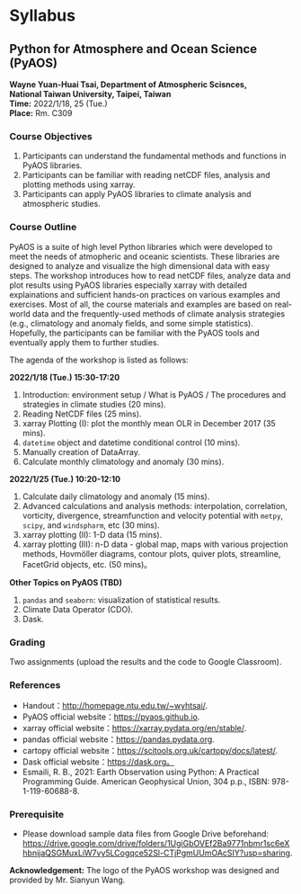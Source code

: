 # Syllabus

## Python for Atmosphere and Ocean Science (PyAOS)  
**Wayne Yuan-Huai Tsai, Department of Atmospheric Scisnces,**   
**National Taiwan University, Taipei, Taiwan**  
**Time:** 2022/1/18, 25 (Tue.)   
**Place:** Rm. C309

### Course Objectives
1. Participants can understand the fundamental methods and functions in PyAOS libraries.  
2. Participants can be familiar with reading netCDF files, analysis and plotting methods using xarray. 
3. Participants can apply PyAOS libraries to climate analysis and atmospheric studies. 

### Course Outline
PyAOS is a suite of high level Python libraries which were developed to meet the needs of atmopheric and oceanic scientists. These libraries are designed to analyze and visualize the high dimensional data with easy steps. The workshop introduces how to read netCDF files, analyze data and plot results using PyAOS libraries especially xarray with detailed explainations and sufficient hands-on practices on various examples and exercises. Most of all, the course materials and examples are based on real-world data and the frequently-used methods of climate analysis strategies (e.g., climatology and anomaly fields, and some simple statistics). Hopefully, the participants can be familiar with the PyAOS tools and eventually apply them to further studies.

The agenda of the workshop is listed as follows: 

**2022/1/18 (Tue.) 15:30-17:20**

1. Introduction: environment setup / What is PyAOS / The procedures and strategies in climate studies (20 mins). 
2. Reading NetCDF files (25 mins).
3. xarray Plotting (I): plot the monthly mean OLR in December 2017 (35 mins).
4. `datetime` object and datetime conditional control (10 mins).
5. Manually creation of DataArray.
6. Calculate monthly climatology and anomaly (30 mins). 

**2022/1/25 (Tue.) 10:20-12:10**

1. Calculate daily climatology and anomaly (15 mins).
2. Advanced calculations and analysis methods: interpolation, correlation, vorticity, divergence, streamfunction and velocity potential with `metpy`, `scipy`, and `windspharm`, etc (30 mins).
3. xarray plotting (II): 1-D data (15 mins).
4. xarray plotting (III): n-D data - global map, maps with various projection methods, Hovmöller diagrams, contour plots, quiver plots, streamline, FacetGrid objects, etc. (50 mins)。

**Other Topics on PyAOS (TBD)**

1.  `pandas` and `seaborn`: visualization of statistical results.
2.  Climate Data Operator (CDO).
3.  Dask.

### Grading  
Two assignments (upload the results and the code to Google Classroom).

### References
* Handout：http://homepage.ntu.edu.tw/~wyhtsai/. 
* PyAOS official website：https://pyaos.github.io. 
* xarray official website：https://xarray.pydata.org/en/stable/.
* pandas official website：https://pandas.pydata.org.
* cartopy official website：https://scitools.org.uk/cartopy/docs/latest/.
* Dask official website：https://dask.org。
* Esmaili, R. B., 2021: Earth Observation using Python: A Practical Programming Guide. American Geophysical Union, 304 p.p., ISBN: 978-1-119-60688-8. 

### Prerequisite
* Please download sample data files from Google Drive beforehand: https://drive.google.com/drive/folders/1UgiGbOVEf2Ba9771nbmr1sc6eXhbnijaQSGMuxLiW7vy5LCogqce52Sl-CTjPgmUUmOAcSIY?usp=sharing. 

**Acknowledgement:** The logo of the PyAOS workshop was designed and provided by Mr. Sianyun Wang.